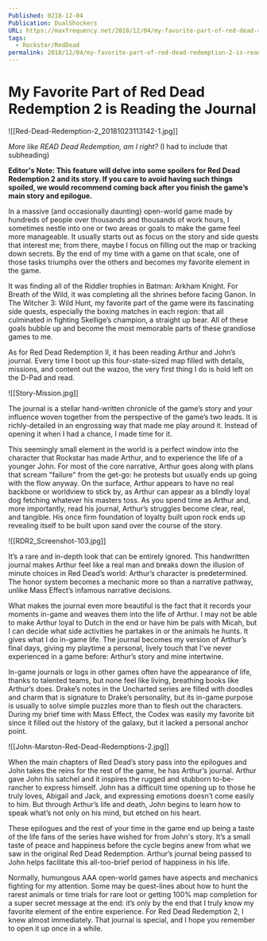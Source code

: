 ```yaml
---
Published: 0218-12-04
Publication: DualShockers
URL: https://maxfrequency.net/2018/12/04/my-favorite-part-of-red-dead-redemption-2-is-reading-the-journal/
tags:
  - Rockstar/RedDead
permalink: 2018/12/04/my-favorite-part-of-red-dead-redemption-2-is-reading-the-journal/
---
```

# My Favorite Part of Red Dead Redemption 2 is Reading the Journal

![[Red-Dead-Redemption-2_20181023113142-1.jpg]]

*More like READ Dead Redemption, am I right?* (I had to include that subheading)

**Editor's Note: This feature will delve into some spoilers for Red Dead Redemption 2 and its story. If you care to avoid having such things spoiled, we would recommend coming back after you finish the game’s main story and epilogue.**

In a massive (and occasionally daunting) open-world game made by hundreds of people over thousands and thousands of work hours, I sometimes nestle into one or two areas or goals to make the game feel more manageable. It usually starts out as focus on the story and side quests that interest me; from there, maybe I focus on filling out the map or tracking down secrets. By the end of my time with a game on that scale, one of those tasks triumphs over the others and becomes my favorite element in the game.

It was finding all of the Riddler trophies in Batman: Arkham Knight. For Breath of the Wild, it was completing all the shrines before facing Ganon. In The Witcher 3: Wild Hunt, my favorite part of the game were its fascinating side quests, especially the boxing matches in each region: that all culminated in fighting Skellige’s champion, a straight up bear. All of these goals bubble up and become the most memorable parts of these grandiose games to me.

As for Red Dead Redemption II, it has been reading Arthur and John’s journal. Every time I boot up this four-state-sized map filled with details, missions, and content out the wazoo, the very first thing I do is hold left on the D-Pad and read. 

![[Story-Mission.jpg]]

The journal is a stellar hand-written chronicle of the game’s story and your influence woven together from the perspective of the game’s two leads. It is richly-detailed in an engrossing way that made me play around it. Instead of opening it when I had a chance, I made time for it.

This seemingly small element in the world is a perfect window into the character that Rockstar has made Arthur, and to experience the life of a younger John. For most of the core narrative, Arthur goes along with plans that scream "failure" from the get-go: he protests but usually ends up going with the flow anyway. On the surface, Arthur appears to have no real backbone or worldview to stick by, as Arthur can appear as a blindly loyal dog fetching whatever his masters toss. As you spend time as Arthur and, more importantly, read his journal, Arthur’s struggles become clear, real, and tangible. His once firm foundation of loyalty built upon rock ends up revealing itself to be built upon sand over the course of the story.

![[RDR2_Screenshot-103.jpg]]

It’s a rare and in-depth look that can be entirely ignored. This handwritten journal makes Arthur feel like a real man and breaks down the illusion of minute choices in Red Dead’s world: Arthur’s character is predetermined. The honor system becomes a mechanic more so than a narrative pathway, unlike Mass Effect’s infamous narrative decisions.

What makes the journal even more beautiful is the fact that it records your moments in-game and weaves them into the life of Arthur. I may not be able to make Arthur loyal to Dutch in the end or have him be pals with Micah, but I can decide what side activities he partakes in or the animals he hunts. It gives what I do in-game life. The journal becomes my version of Arthur’s final days, giving my playtime a personal, lively touch that I’ve never experienced in a game before: Arthur’s story and mine intertwine.

In-game journals or logs in other games often have the appearance of life, thanks to talented teams, but none feel like living, breathing books like Arthur’s does. Drake’s notes in the Uncharted series are filled with doodles and charm that is signature to Drake’s personality, but its in-game purpose is usually to solve simple puzzles more than to flesh out the characters. During my brief time with Mass Effect, the Codex was easily my favorite bit since it filled out the history of the galaxy, but it lacked a personal anchor point. 

![[John-Marston-Red-Dead-Redemptions-2.jpg]]

When the main chapters of Red Dead’s story pass into the epilogues and John takes the reins for the rest of the game, he has Arthur’s journal. Arthur gave John his satchel and it inspires the rugged and stubborn to-be-rancher to express himself. John has a difficult time opening up to those he truly loves, Abigail and Jack, and expressing emotions doesn’t come easily to him. But through Arthur’s life and death, John begins to learn how to speak what’s not only on his mind, but etched on his heart. 

These epilogues and the rest of your time in the game end up being a taste of the life fans of the series have wished for from John's story. It’s a small taste of peace and happiness before the cycle begins anew from what we saw in the original Red Dead Redemption. Arthur’s journal being passed to John helps facilitate this all-too-brief period of happiness in his life.

Normally, humungous AAA open-world games have aspects and mechanics fighting for my attention. Some may be quest-lines about how to hunt the rarest animals or time trials for rare loot or getting 100% map completion for a super secret message at the end: it’s only by the end that I truly know my favorite element of the entire experience. For Red Dead Redemption 2, I knew almost immediately. That journal is special, and I hope you remember to open it up once in a while.